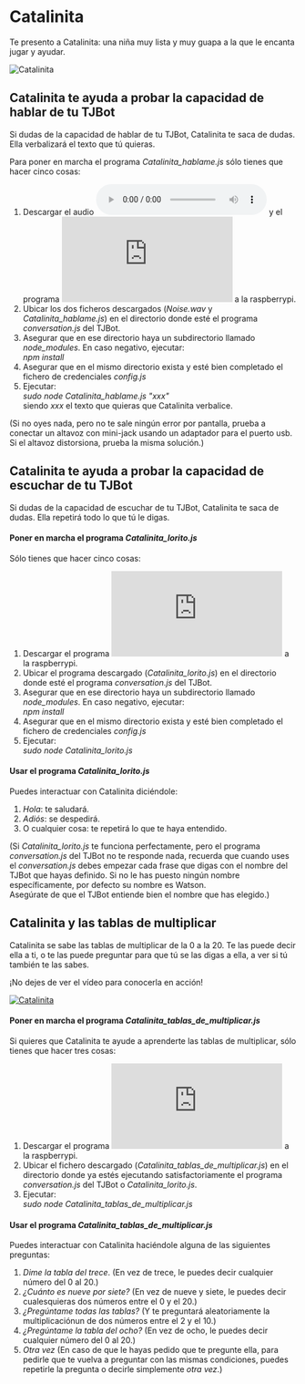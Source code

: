 # Catalinita
Te presento a Catalinita: una niña muy lista y muy guapa a la que le encanta jugar y ayudar.

![Catalinita](https://github.com/watsonvaclase/Propuestas/blob/master/Catalinita/Catalinita.png)
<br>

## Catalinita te ayuda a probar la capacidad de hablar de tu TJBot
Si dudas de la capacidad de hablar de tu TJBot, Catalinita te saca de dudas. Ella verbalizará el texto que tú quieras.

Para poner en marcha el programa _Catalinita\_hablame.js_ sólo tienes que hacer cinco cosas:
1) Descargar el audio ![Noise.wav](https://github.com/watsonvaclase/Propuestas/blob/master/Catalinita/Noise.wav) y el programa ![Catalinita_hablame.js](https://github.com/watsonvaclase/Propuestas/blob/master/Catalinita/Catalinita_hablame.js) a la raspberrypi.
2) Ubicar los dos ficheros descargados (_Noise.wav_ y _Catalinita\_hablame.js_) en el directorio donde esté el programa _conversation.js_ del TJBot.
3) Asegurar que en ese directorio haya un subdirectorio llamado _node\_modules_. En caso negativo, ejecutar: <br>
_npm install_
4) Asegurar que en el mismo directorio exista y esté bien completado el fichero de credenciales _config.js_ 
5) Ejecutar: <br>
_sudo node Catalinita\_hablame.js "xxx"_ <br>
siendo _xxx_ el texto que quieras que Catalinita verbalice. <br>

(Si no oyes nada, pero no te sale ningún error por pantalla, prueba a conectar un altavoz con mini-jack usando un adaptador para el puerto usb. <br>
Si el altavoz distorsiona, prueba la misma solución.)<br>

## Catalinita te ayuda a probar la capacidad de escuchar de tu TJBot
Si dudas de la capacidad de escuchar de tu TJBot, Catalinita te saca de dudas. Ella repetirá todo lo que tú le digas.

#### Poner en marcha el programa _Catalinita\_lorito.js_
Sólo tienes que hacer cinco cosas:
1) Descargar el programa ![Catalinita_lorito.js](https://github.com/watsonvaclase/Propuestas/blob/master/Catalinita/Catalinita_lorito.js) a la raspberrypi.
2) Ubicar el programa descargado (_Catalinita\_lorito.js_) en el directorio donde esté el programa _conversation.js_ del TJBot.
3) Asegurar que en ese directorio haya un subdirectorio llamado _node\_modules_. En caso negativo, ejecutar: <br>
_npm install_
4) Asegurar que en el mismo directorio exista y esté bien completado el fichero de credenciales _config.js_ 
5) Ejecutar: <br>
_sudo node Catalinita\_lorito.js_

#### Usar el programa _Catalinita\_lorito.js_
Puedes interactuar con Catalinita diciéndole:
1) _Hola_: te saludará.
2) _Adiós_: se despedirá.
3) O cualquier cosa: te repetirá lo que te haya entendido. <br>

(Si _Catalinita\_lorito.js_ te funciona perfectamente, pero el programa _conversation.js_ del TJBot no te responde nada, recuerda que cuando uses el _conversation.js_ debes empezar cada frase que digas con el nombre del TJBot que hayas definido. Si no le has puesto ningún nombre específicamente, por defecto su nombre es Watson.<br>
Asegúrate de que el TJBot entiende bien el nombre que has elegido.)<br>

## Catalinita y las tablas de multiplicar
Catalinita se sabe las tablas de multiplicar de la 0 a la 20. Te las puede decir ella a ti, o te las puede preguntar para que tú se las digas a ella, a ver si tú también te las sabes.

¡No dejes de ver el vídeo para conocerla en acción!

[![Catalinita](https://github.com/watsonvaclase/Propuestas/blob/master/Catalinita/Catalinita_video.png)](https://ibm.ent.box.com/file/464860317152)

#### Poner en marcha el programa _Catalinita\_tablas\_de\_multiplicar.js_
Si quieres que Catalinita te ayude a aprenderte las tablas de multiplicar, sólo tienes que hacer tres cosas:
1) Descargar el programa ![Catalinita_tablas_de_multiplicar.js](https://github.com/watsonvaclase/Catalinita/blob/master/Catalinita/Catalinita_tablas_de_multiplicar.js) a la raspberrypi.
2) Ubicar el fichero descargado (_Catalinita\_tablas\_de\_multiplicar.js_) en el directorio donde ya estés ejecutando satisfactoriamente el programa _conversation.js_ del TJBot o _Catalinita\_lorito.js_.
3) Ejecutar: <br>
_sudo node Catalinita\_tablas\_de\_multiplicar.js_

#### Usar el programa _Catalinita\_tablas\_de\_multiplicar.js_
Puedes interactuar con Catalinita haciéndole alguna de las siguientes preguntas:
1) _Dime la tabla del trece_. (En vez de trece, le puedes decir cualquier número del 0 al 20.) 
2) _¿Cuánto es nueve por siete?_ (En vez de nueve y siete, le puedes decir cualesquieras dos números entre el 0 y el 20.)
3) _¿Pregúntame todas las tablas?_ (Y te preguntará aleatoriamente la multiplicaciónun de dos números entre el 2 y el 10.)
4) _¿Pregúntame la tabla del ocho?_ (En vez de ocho, le puedes decir cualquier número del 0 al 20.)
5) _Otra vez_ (En caso de que le hayas pedido que te pregunte ella, para pedirle que te vuelva a preguntar con las mismas condiciones, puedes repetirle la pregunta o decirle simplemente _otra vez_.)
